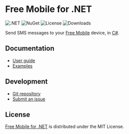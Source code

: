# Free Mobile for .NET
![.NET](https://badgen.net/badge/.net/%3E%3D8.0/green) ![NuGet](https://badgen.net/nuget/v/Belin.FreeMobile) ![License](https://badgen.net/badge/license/MIT/blue) ![Downloads](https://badgen.net/nuget/dt/Belin.FreeMobile)

Send SMS messages to your [Free Mobile](https://mobile.free.fr) device,
in [C#](https://learn.microsoft.com/en-us/dotnet/csharp).

## Documentation
- [User guide](https://github.com/cedx/free-mobile.cs/wiki)
- [Examples](https://github.com/cedx/free-mobile.cs/tree/main/example)

## Development
- [Git repository](https://github.com/cedx/free-mobile.cs)
- [Submit an issue](https://github.com/cedx/free-mobile.cs/issues)

## License
[Free Mobile for .NET](https://github.com/cedx/free-mobile.cs) is distributed under the MIT License.
